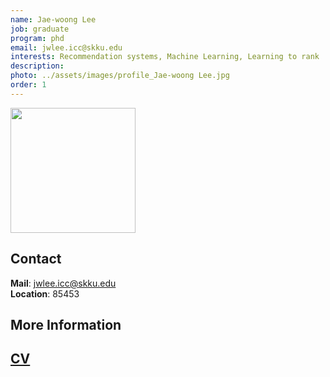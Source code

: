 ```yaml
---
name: Jae-woong Lee
job: graduate
program: phd
email: jwlee.icc@skku.edu
interests: Recommendation systems, Machine Learning, Learning to rank
description:
photo: ../assets/images/profile_Jae-woong Lee.jpg
order: 1
---
```


<img src="../../assets/images/profile_Jae-woong Lee.jpg" width="200" height="200">
<!-- ![Photo](){: width="200" height="250"}
Graduate Student<br>Department of Software, Sungkyunkwan University<br>Recommender systems

<hr />

## Biography
Jae-woong Lee received his M.S. degree in electrical and computer engineering from Sungkyunkwan University, South Korea. He is currently a Ph.D. student at Sungkyunkwan University. His research interests include recommender systems, information retrieval, and machine learning. <!-- Write your own biography contents. -->

## Contact
**Mail**: jwlee.icc@skku.edu <!-- Write your own email address -->
<br />
**Location**: 85453 <!-- 85453 or your location address -->

## More Information
[CV](https://drive.google.com/file/d/1NTgINuN_2gTaKOwt0AqzXExN-rjm3Jxo/view?usp=sharing)
<br />
---


<!-- If you have some personal websites, then write the url here. -->
<!-- If you don't have them, then remove a line '[Persoal Website](--Fill--)' -->
